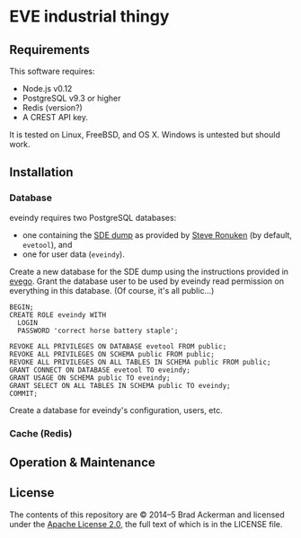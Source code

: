 # EVE industrial thingy

## Requirements

This software requires:
* Node.js v0.12
* PostgreSQL v9.3 or higher
* Redis (version?)
* A CREST API key.

It is tested on Linux, FreeBSD, and OS X. Windows is untested but should work.

## Installation

### Database

eveindy requires two PostgreSQL databases:

- one containing the [SDE dump][dump] as provided by [Steve Ronuken][steve]
(by default, `evetool`), and
- one for user data (`eveindy`).

[dump]: https://www.fuzzwork.co.uk/dump/
[steve]: https://www.fuzzwork.co.uk/

Create a new database for the SDE dump using the instructions provided in
[evego][evego]. Grant the database user to be used by eveindy read permission
on everything in this database. (Of course, it's all public...)

[evego]: https://github.com/backerman/evego

```
BEGIN;
CREATE ROLE eveindy WITH
  LOGIN
  PASSWORD 'correct horse battery staple';

REVOKE ALL PRIVILEGES ON DATABASE evetool FROM public;
REVOKE ALL PRIVILEGES ON SCHEMA public FROM public;
REVOKE ALL PRIVILEGES ON ALL TABLES IN SCHEMA public FROM public;
GRANT CONNECT ON DATABASE evetool TO eveindy;
GRANT USAGE ON SCHEMA public TO eveindy;
GRANT SELECT ON ALL TABLES IN SCHEMA public TO eveindy;
COMMIT;
```

Create a database for eveindy's configuration, users, etc.

### Cache (Redis)

## Operation & Maintenance

## License

The contents of this repository are © 2014–5 Brad Ackerman and licensed under
the [Apache License 2.0][apache], the full text of which is in the LICENSE file.

[apache]: http://www.apache.org/licenses/LICENSE-2.0
